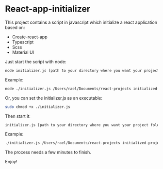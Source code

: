 # React-app-initializer

This project contains a script in javascript which initialize a react application based on:

- Create-react-app
- Typescript
- Scss
- Material UI

Just start the script with node:

```bash
node initializer.js [path to your directory where you want your project folder] [your project name (uppercases are not allowed)]
```

Example:

```bash
node ./initializer.js /Users/rael/Documents/react-projects initialized-project
```

Or, you can set the initializer.js as an executable:

```bash
sudo chmod +x ./initializer.js
```

Then start it:

```bash
initializer.js [path to your directory where you want your project folder] [your project name (uppercases are not allowed)]
```

Example:

```bash
./initializer.js /Users/rael/Documents/react-projects initialized-project
```

The process needs a few minutes to finish.

Enjoy!
